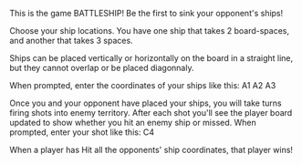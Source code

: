 This is the game BATTLESHIP!
Be the first to sink your opponent's ships!

Choose your ship locations. You have one ship that takes 2 board-spaces, and another that takes 3 spaces.

Ships can be placed vertically or horizontally on the board in a straight line, but they cannot overlap or be placed diagonnaly.

When prompted, enter the coordinates of your ships like this:
A1 A2 A3

Once you and your opponent have placed your ships, you will take turns firing shots into enemy territory. After each shot you'll see the player board updated to show whether you hit an enemy ship or missed. When prompted, enter your shot like this:
C4

When a player has Hit all the opponents' ship coordinates, that player wins!
